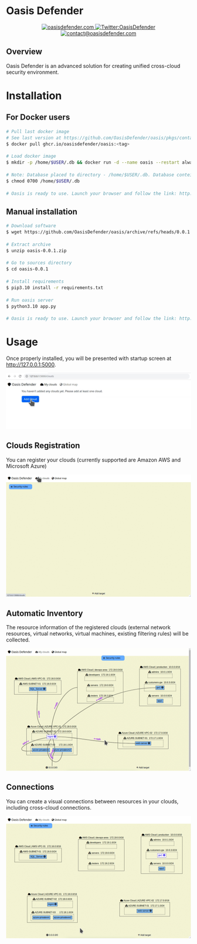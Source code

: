 # Oasis Defender
<div id="badges" align="center">
  <a href="https://oasisdefender.com">
    <img src="https://img.shields.io/badge/oasisdefender.com-2A7B87?style=for-the-badge&logoColor=white" alt="oasisdefender.com"/>
  </a>
  <a href="https://twitter.com/OasisDefender">
    <img src="https://img.shields.io/badge/twitter-blue?style=for-the-badge&logo=twitter&logoColor=white" alt="Twitter:OasisDefender"/>
  </a>
  <a href="mailto:contact@oasisdefender.com">
    <img src="https://img.shields.io/badge/@contact_us-2A7B87?style=for-the-badge&logoColor=white" alt="contact@oasisdefender.com"/>
  </a>
</div>


## Overview

Oasis Defender is an advanced solution for creating unified cross-cloud security environment.

# Installation

## For Docker users

``` bash
# Pull last docker image
# See last version at https://github.com/OasisDefender/oasis/pkgs/container/oasis
$ docker pull ghcr.io/oasisdefender/oasis:<tag>

# Load docker image
$ mkdir -p /home/$USER/.db && docker run -d --name oasis --restart always -p 127.0.0.1:5000:5000 -v /home/$USER/.db:/app/db --user $UID:$UID --hostname=$USER@oasis oasis

# Note: Database placed to directory - /home/$USER/.db. Database conteins autentification params for cloud connection. We recommend that you protect this directory from unauthorized users. For example:
$ chmod 0700 /home/$USER/.db

# Oasis is ready to use. Launch your browser and follow the link: http://127.0.0.1:5000
```

## Manual installation
``` bash
# Download software
$ wget https://github.com/OasisDefender/oasis/archive/refs/heads/0.0.1.zip

# Extract archive
$ unzip oasis-0.0.1.zip

# Go to sources directory
$ cd oasis-0.0.1

# Install requirements
$ pip3.10 install -r requirements.txt

# Run oasis server
$ python3.10 app.py

# Oasis is ready to use. Launch your browser and follow the link: http://127.0.0.1:5000
```


# Usage

Once properly installed, you will be presented with startup screen at http://127.0.0.1:5000.

<p align="center">
<img alt="Oasis Defender Startup Screen" src="screenshots/cloud_start.png"/>
</p>


## Clouds Registration

You can register your clouds (currently supported are Amazon AWS and Microsoft Azure)

<p align="center">
<img alt="Oasis Defender cloud registration" src="screenshots/cloud_reg.gif"/>
</p>

## Automatic Inventory

The resource information of the registered clouds (external network resources, virtual networks, virtual machines, existing filtering rules) will be collected.

<p align="center">
<img alt="Oasis Defender inventorization" src="screenshots/cloud_inv.gif"/>
</p>


## Connections

You can create a visual connections between resources in your clouds, including cross-cloud connections.

<p align="center">
<img alt="Oasis Defender Overview" src="screenshots/cloud_conn.gif"/>
</p>
